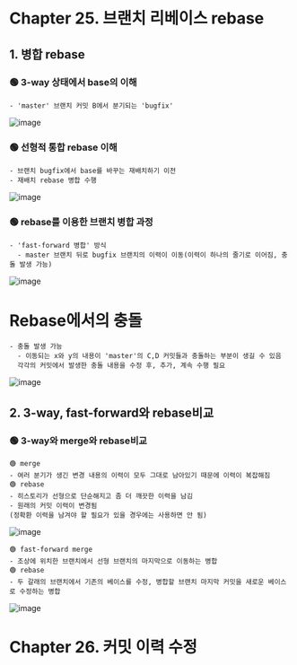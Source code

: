 # Chapter 25. 브랜치 리베이스 rebase
## 1. 병합 rebase
### 🟢 3-way 상태에서 base의 이해
```
- 'master' 브랜치 커밋 B에서 분기되는 'bugfix'
```
![image](https://github.com/simsoohyeon/2023-OSS_simsoohyeon_study/assets/127268889/2c8373bc-fde9-4c48-bb50-9f8e7678a0d4)
### 🟢 선형적 통합 rebase 이해
```
- 브랜치 bugfix에서 base를 바꾸는 재배치하기 이전
- 재배치 rebase 병합 수행
```
![image](https://github.com/simsoohyeon/2023-OSS_simsoohyeon_study/assets/127268889/dbc103da-ee05-47c2-abd5-6bbf27b5516f)
### 🟢 rebase를 이용한 브랜치 병합 과정
```
- 'fast-forward 병합' 방식
  - master 브랜치 뒤로 bugfix 브랜치의 이력이 이동(이력이 하나의 줄기로 이어짐, 충돌 발생 가능)
```
![image](https://github.com/simsoohyeon/2023-OSS_simsoohyeon_study/assets/127268889/df53c663-84bf-4ce1-b306-698b5db9d9c4)
# Rebase에서의 충돌
```
- 충돌 발생 가능
  - 이동되는 x와 y의 내용이 'master'의 C,D 커밋들과 충돌하는 부분이 생길 수 있음
  각각의 커밋에서 발생한 충돌 내용을 수정 후, 추가, 계속 수행 필요
```
![image](https://github.com/simsoohyeon/2023-OSS_simsoohyeon_study/assets/127268889/61377606-3741-463c-8ae4-b3021c4a5123)
## 2. 3-way, fast-forward와 rebase비교
### 🟢 3-way와 merge와 rebase비교
```
🟢 merge
- 여러 분기가 생긴 변경 내용의 이력이 모두 그대로 남아있기 때문에 이력이 복잡해짐
🟢 rebase
- 히스토리가 선형으로 단순해지고 좀 더 깨끗한 이력을 남김
- 원래의 커밋 이력이 변경됨
(정확환 이력을 남겨야 할 필요가 있을 경우에는 사용하면 안 됨)
```
![image](https://github.com/simsoohyeon/2023-OSS_simsoohyeon_study/assets/127268889/ca9963c0-62d0-4087-9f4d-f9d8a3fc95ff)
```
🟢 fast-forward merge
- 조상에 위치한 브랜치에서 선형 브랜치의 마지막으로 이동하는 병합
🟢 rebase
- 두 갈래의 브랜치에서 기존의 베이스를 수정, 병합할 브랜치 마지막 커밋을 새로운 베이스로 수정하는 병합
```
![image](https://github.com/simsoohyeon/2023-OSS_simsoohyeon_study/assets/127268889/74ebbe88-88be-4dd7-a0b6-8276ed5db004)

# Chapter 26. 커밋 이력 수정

